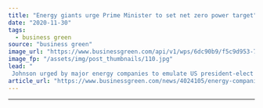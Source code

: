 ```yaml
---
title: "Energy giants urge Prime Minister to set net zero power target"
date: "2020-11-30"
tags: 
  - business green
source: "business green"
image_url: "https://www.businessgreen.com/api/v1/wps/6dc90b9/f5c9d953-7c11-4fda-8545-7704dbfb29b6/3/ormonde-vattenfall-185x114.jpg"
image_fp: "/assets/img/post_thumbnails/110.jpg"
lead: "
 Johnson urged by major energy companies to emulate US president-elect Joe Biden and set a deadline for the decarbonisation of Britain's power system ahead of 2050 net zero goal ..."
article_url: "https://www.businessgreen.com/news/4024105/energy-companies-urge-prime-minister-set-net-zero-power-target"
---
```


---
